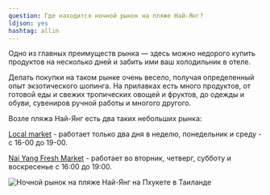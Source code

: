 ```yaml
---
question: Где находится ночной рынок на пляже Най-Янг?
ldjson: yes
hashtag: allin
---
```


Одно из главных преимуществ рынка — здесь можно недорого купить продуктов на несколько дней и забить ими ваш холодильник в отеле.

Делать покупки на таком рынке очень весело, получая определенный опыт экзотического шопинга. На прилавках есть много продуктов, от готовой еды и свежих тропических овощей и фруктов, до одежды и обуви, сувениров ручной работы и многого другого.

Возле пляжа Най-Янг есть два таких небольших рынка:

[Local market](https://goo.gl/maps/hDgb2wwjg3sWqNVh8) - работает только два дня в неделю, понедельник и среду - с 16-00 до 19-00.

[Nai Yang Fresh Market](https://goo.gl/maps/79qg2rCGaJiD7Rde8) - работает во вторник, четверг, субботу и воскресенье с 16:00 до 19:00. 

![Ночной рынок на пляже Най-Янг на Пхукете в Таиланде](https://phuketfaq.ru/assets/images/rynok.jpeg)
